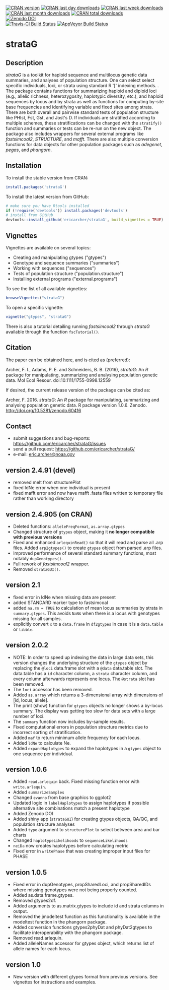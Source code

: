 [![CRAN version](http://www.r-pkg.org/badges/version/strataG?color=red)](https://cran.r-project.org/package=strataG)
[![CRAN last day downloads](http://cranlogs.r-pkg.org/badges/last-day/strataG?color=red)](https://cran.r-project.org/package=strataG)
[![CRAN last week downloads](http://cranlogs.r-pkg.org/badges/last-week/strataG?color=red)](https://cran.r-project.org/package=strataG)
[![CRAN last month downloads](http://cranlogs.r-pkg.org/badges/strataG?color=red)](https://cran.r-project.org/package=strataG)
[![CRAN total downloads](http://cranlogs.r-pkg.org/badges/grand-total/strataG?color=red)](https://cran.r-project.org/package=strataG)  
[![Zenodo DOI](https://zenodo.org/badge/23926/EricArcher/strataG.svg)](https://zenodo.org/badge/latestdoi/23926/EricArcher/strataG)  
[![Travis-CI Build Status](https://travis-ci.org/EricArcher/strataG.svg?branch=master)](https://travis-ci.org/EricArcher/strataG)
[![AppVeyor Build Status](https://ci.appveyor.com/api/projects/status/github/EricArcher/strataG?branch=master&svg=true)](https://ci.appveyor.com/project/EricArcher/strataG)  

# strataG

## Description

*strataG* is a toolkit for haploid sequence and multilocus genetic data summaries, and analyses of population structure. One can select select specific individuals, loci, or strata using standard R '[' indexing methods. . The package contains functions for summarizing haploid and diploid loci (e.g., allelic richness, heterozygosity, haplotypic diversity, etc.), and haploid sequences by locus and by strata as well as functions for computing by-site base frequencies and identifying variable and fixed sites among strata. There are both overall and pairwise standard tests of population structure like PHIst, Fst, Gst, and Jost's D. If individuals are stratified according to multiple schemes, these stratifications can be changed with the `stratify()` function and summaries or tests can be re-run on the new object. The package also includes wrappers for several external programs like *fastsimcoal2*, *STRUCTURE*, and *mafft*. There are also multiple conversion functions for data objects for other population packages such as *adegenet*, *pegas*, and *phangorn*.

## Installation

To install the stable version from CRAN:

```r
install.packages('strataG')
```

To install the latest version from GitHub:

```r
# make sure you have Rtools installed
if (!require('devtools')) install.packages('devtools')
# install from GitHub
devtools::install_github('ericarcher/strataG', build_vignettes = TRUE)
```

## Vignettes

Vignettes are available on several topics:

* Creating and manipulating gtypes ("gtypes")
* Genotype and sequence summaries ("summaries")
* Working with sequences ("sequences")
* Tests of population structure ("population.structure")
* Installing external programs ("external.programs")

To see the list of all available vignettes:
```r
browseVignettes("strataG")
```

To open a specific vignette:
```r
vignette("gtypes", "strataG")
```

There is also a tutorial detailing running _fastsimcoal2_ through _strataG_ available through the function `fscTutorial()`.

## Citation

The paper can be obtained [here](http://onlinelibrary.wiley.com/doi/10.1111/1755-0998.12559/abstract), and is cited as (preferred):   

Archer, F. I., Adams, P. E. and Schneiders, B. B. (2016), *strataG*: An *R* package for manipulating, summarizing and analysing population genetic data. Mol Ecol Resour. doi:10.1111/1755-0998.12559

If desired, the current release version of the package can be cited as:  

Archer, F. 2016. *strataG*: An *R* package for manipulating, summarizing and analysing population genetic data. R package version 1.0.6. Zenodo. http://doi.org/10.5281/zenodo.60416  

## Contact

* submit suggestions and bug-reports: <https://github.com/ericarcher/strataG/issues>
* send a pull request: <https://github.com/ericarcher/strataG/>
* e-mail: <eric.archer@noaa.gov>

## version 2.4.91 (devel)
* removed melt from structurePlot
* fixed ldNe error when one individual is present
* fixed mafft error and now have mafft .fasta files written to temporary file rather than working directory

## version 2.4.905 (on CRAN)
* Deleted functions: `alleleFreqFormat`, `as.array.gtypes`
* Changed structure of `gtypes` object, making it __no longer compatible with previous versions__
* Fixed and enhanced `arlequinRead()` so that it will read and parse all .arp files. Added `arp2gtypes()` to create `gtypes` object from parsed .arp files.
* Improved performance of several standard summary functions, most notably `dupGenotypes()`.
* Full rework of _fastsimcoal2_ wrapper. 
* Removed `strataGUI()`.

## version 2.1   
* fixed error in ldNe when missing data are present
* added STANDARD marker type to fastsimcoal
* added `na.rm = TRUE` to calculation of mean locus summaries by strata in `summary.gtypes`. This avoids `NaN`s when there is a locus with genotypes missing for all samples.
* explicitly convert `x` to a `data.frame` in `df2gtypes` in case it is a `data.table` or `tibble`.

## version 2.0.2

* NOTE: In order to speed up indexing the data in large data sets, this version changes the underlying structure of the `gtypes` object by replacing the `@loci` data.frame slot with a `@data` data.table slot. The data.table has a `id` character column, a `strata` character column, and every column afterwards represents one locus. The `@strata` slot has been removed.
* The `loci` accessor has been removed. 
* Added `as.array` which returns a 3-dimensional array with dimensions of [id, locus, allele].
* The print (show) function for `gtypes` objects no longer shows a by-locus summary. The display was getting too slow for data sets with a large number of loci.
* The `summary` function now includes by-sample results.
* Fixed computational errors in population structure metrics due to incorrect sorting of stratification.
* Added `maf` to return minimum allele frequency for each locus.
* Added `ldNe` to calculate Ne.
* Added `expandHaplotypes` to expand the haplotypes in a `gtypes` object to one sequence per individual.

## version 1.0.6 

* Added `read.arlequin` back. Fixed missing function error with `write.arlequin`.
* Added `summarizeSamples`
* Changed `evanno` from base graphics to ggplot2
* Updated logic in `labelHaplotypes` to assign haplotypes if possible alternative site combinations match a present haplotype
* Added Zenodo DOI
* Added shiny app (`strataGUI`) for creating gtypes objects, QA/QC, and population structure analyses
* Added `type` argument to `structurePlot` to select between area and bar charts
* Changed `haplotypeLikelihoods` to `sequenceLikelihoods`
* `neiDa` now creates haplotypes before calculating metric
* Fixed error in `writePhase` that was creating improper input files for PHASE

## version 1.0.5

* Fixed error in dupGenotypes, propSharedLoci, and propSharedIDs where missing genotypes were not being properly counted.
* Added as.data.frame.gtypes.
* Removed gtypes2df.
* Added arguments to as.matrix.gtypes to include id and strata columns in output.
* Removed the jmodeltest function as this functionality is available in the modeltest function in the phangorn package.
* Added conversion functions gtypes2phyDat and phyDat2gtypes to facilitate interoperability with the phangorn package.
* Removed read.arlequin.
* Added alleleNames accessor for gtypes object, which returns list of allele names for each locus.

## version 1.0

* New version with different gtypes format from previous versions. See vignettes for instructions and examples.

